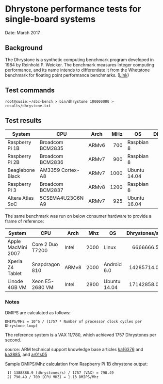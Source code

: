 # Dhrystone performance tests for single-board systems

Date: March 2017

## Background

The Dhrystone is a synthetic computing benchmark program developed in 1984 by Reinhold P. Weicker. The benchmark measures Integer computing performance, and its name intends to differentiate it from the Whetstone benchmark for floating point performance benchmarks. (<a href="http://www.netlib.org/benchmark/">Link</a>)

## Test commands

```
root@susie:~/sbc-bench > bin/dhrystone 100000000 > results/dhrystone.txt
```

## Test results

| System             | CPU              | Arch  | MHz  | OS            | Dhrystones/s | DMIPS/Mhz |
| -------------------|------------------|-------|-----:|---------------|-------------:|-----:|
| Raspberry Pi 1B    | Broadcom BCM2835 | ARMv6 |  700 | Raspbian 8    |    1388888.9 | 1.13 |
| Raspberry Pi 2B    | Broadcom BCM2836 | ARMv7 |  900 | Raspbian 8    |    2173913.0 | 1.37 |
| Beaglebone Black   | AM3359 Cortex-A8 | ARMv7 | 1000 | Ubuntu 14.04  |    3030303.0 | 1.72 |
| Raspberry Pi 3     | Broadcom BCM2837 | ARMv8 | 1200 | Raspbian 8    |    4347826.0 | 2.06 |
| Altera Atlas SoC   | 5CSEMA4U23C6N A9 | ARMv7 |  925 | Ubuntu 16.04  |    3703703.8 | 2.28 |


The same benchmark was run on below consumer hardware to provide a frame of reference:

| System             | CPU              | Arch  |  Mhz | OS            | Dhrystones/s | DMIPS/Mhz |
| -------------------|------------------|-------|-----:|---------------|-------------:|-----:|
| Apple MacMini 2007 | Core 2 Duo T7200 | Intel | 2000 | Linux         |    6666666.5 | 1.90 |
| Xperia Z4 Tablet   | Snapdragon 810   | ARMv8 | 2000 | Android 6.0   |   14285714.0 | 4.06 |
| Linode 4GB VM      | Xeon E5-2680 VM  | Intel | 2800 | Ubuntu 14.04  |   17142858.0 | 3.48 |

### Notes

DMIPS are calculated as follows:
```
DMIPS/MHz = 10^6 / (1757 * Number of processor clock cycles per Dhrystone loop)
```
The reference system is a VAX 11/780, which achieved 1757 Dhrystones per second.

source: ARM technical support knowledge base articles <a href="http://infocenter.arm.com/help/index.jsp?topic=/com.arm.doc.faqs/ka16376.html">ka16376</a> and <a href="http://infocenter.arm.com/help/index.jsp?topic=/com.arm.doc.faqs/ka3885.html">ka3885</a>, and <a href="http://infocenter.arm.com/help/index.jsp?topic=/com.arm.doc.dai0273a/ar01s05.html">ar01s05</a>

Sample DMIPS/Mhz calculation from Raspberry Pi 1B dhrystone output:
```
 1) 1388888.9 (dhrystones/s) / 1757 (VAX) = 790.49
 2) 790.49 / 700 (CPU MHZ) = 1.13 DMIPS/Mhz
```


